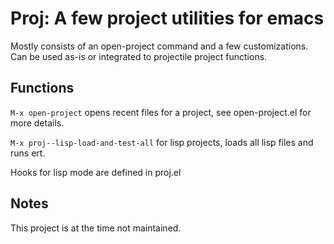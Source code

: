 # Proj: A few project utilities for emacs

Mostly consists of an open-project command and a few customizations. Can be used as-is or integrated to projectile project functions.

## Functions
``M-x open-project`` opens recent files for a project, see open-project.el for more details.

``M-x proj--lisp-load-and-test-all`` for lisp projects, loads all lisp files and runs ert.

Hooks for lisp mode are defined in proj.el

## Notes
This project is at the time not maintained.
